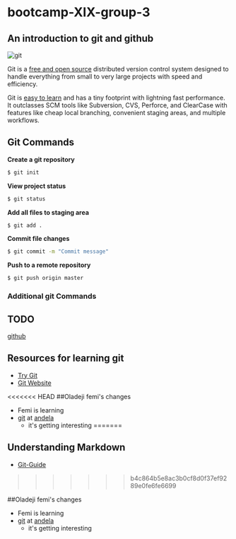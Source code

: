 # bootcamp-XIX-group-3
## An introduction to git and github

![git](https://dab1nmslvvntp.cloudfront.net/wp-content/uploads/2016/03/1458791372git.png)

Git is a [free and open source](https://git-scm.com/about/free-and-open-source) distributed version control system designed to handle everything from small to very large projects with speed and efficiency.

Git is [easy to learn](https://git-scm.com/documentation) and has a tiny footprint with lightning fast performance. It outclasses SCM tools like Subversion, CVS, Perforce, and ClearCase with features like cheap local branching, convenient staging areas, and multiple workflows.

## Git Commands

__Create a git repository__
```bash
$ git init
```

__View project status__
```bash
$ git status
```

__Add all files to staging area__
```bash
$ git add .
```

__Commit file changes__
```bash
$ git commit -m "Commit message"
```

__Push to a remote repository__
```bash
$ git push origin master
```

### Additional git Commands
## TODO


[github](http://github.com)

## Resources for learning git

- [Try Git](http://try.github.io)
- [Git Website](https://git-scm.com/)


<<<<<<< HEAD
##Oladeji femi's changes
- Femi is learning
- [git](http://git-scm.com) at [andela](http://andela.com)
    - it's getting interesting
=======
## Understanding Markdown

- [Git-Guide](https://guides.github.com/features/mastering-markdown/)


>>>>>>> b4c864b5e8ac3b0cf8d0f37ef9289e0fe6fe6699

##Oladeji femi's changes
- Femi is learning
- [git](http://git-scm.com) at [andela](http://andela.com)
    - it's getting interesting